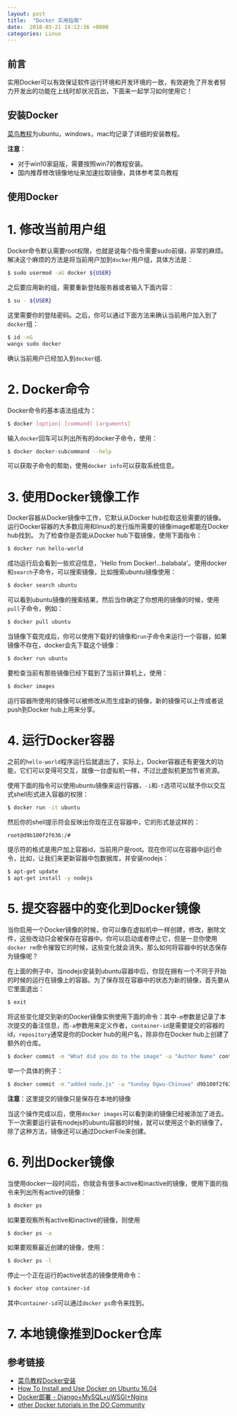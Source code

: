 ```yaml
---
layout: post
title:  "Docker 实用指南"
date:  2018-03-21 14:12:36 +0800
categories: Linux
---
```


## 前言
实用Docker可以有效保证软件运行环境和开发环境的一致，有效避免了开发者努力开发出的功能在上线时却状况百出，下面来一起学习如何使用它！

## 安装Docker
[菜鸟教程](http://www.runoob.com/docker/ubuntu-docker-install.html)为ubuntu，windows，mac均记录了详细的安装教程。

**注意**：
* 对于win10家庭版，需要按照win7的教程安装。
* 国内推荐修改镜像地址来加速拉取镜像，具体参考菜鸟教程

## 使用Docker 
# 1. 修改当前用户组
Docker命令默认需要root权限，也就是说每个指令需要sudo前缀，非常的麻烦。解决这个麻烦的方法是将当前用户加到`docker`用户组，具体方法是：
```bash
$ sudo usermod -aG docker ${USER}
```
之后要应用新的组，需要重新登陆服务器或者输入下面内容：
```bash
$ su - ${USER}
```
这里需要你的登陆密码。之后，你可以通过下面方法来确认当前用户加入到了`docker`组：
```bash
$ id -nG
wangx sudo docker
```
确认当前用户已经加入到`docker`组.

# 2. Docker命令
Docker命令的基本语法组成为：
```bash
$ docker [option] [command] [arguments]
```
输入`docker`回车可以列出所有的docker子命令，使用：
```bash
$ docker docker-subcommand --help
```
可以获取子命令的帮助，使用`docker info`可以获取系统信息。

# 3. 使用Docker镜像工作
Docker容器从Docker镜像中工作，它默认从Docker hub拉取这些需要的镜像。运行Docker容器的大多数应用和linux的发行版所需要的镜像image都能在Docker hub找到。
为了检查你是否能从Docker hub下载镜像，使用下面指令：
```bash
$ docker run hello-world
```
成功运行后会看到一些欢迎信息，'Hello from Docker!...balabala'。使用docker和`search`子命令，可以搜索镜像，比如搜索ubuntu镜像使用：
```bash
$ docker search ubuntu
```
可以看到ubuntu镜像的搜索结果，然后当你确定了你想用的镜像的时候，使用`pull`子命令，例如：
```bash
$ docker pull ubuntu
```
当镜像下载完成后，你可以使用下载好的镜像和`run`子命令来运行一个容器，如果镜像不存在，docker会先下载这个镜像：
```bash
$ docker run ubuntu
```
要检查当前有那些镜像已经下载到了当前计算机上，使用：
```bash
$ docker images
```
运行容器所使用的镜像可以被修改从而生成新的镜像，新的镜像可以上传或者说push到Docker hub上用来分享。

# 4. 运行Docker容器
之前的`hello-world`程序运行后就退出了，实际上，Docker容器还有更强大的功能，它们可以变得可交互，就像一台虚拟机一样，不过比虚拟机更加节省资源。

使用下面的指令可以使用ubuntu镜像来运行容器，`-i`和`-t`选项可以赋予你以交互式shell形式进入容器的权限：
```bash
$ docker run -it ubuntu
```
然后你的shell提示符会反映出你现在正在容器中，它的形式是这样的：
```bash
root@d9b100f2f636:/#
```
提示符的格式是用户加上容器id，当前用户是root。现在你可以在容器中运行命令，比如，让我们来更新容器中包数据库，并安装nodejs：
```bash
$ apt-get update
$ apt-get install -y nodejs
```

# 5. 提交容器中的变化到Docker镜像
当你启用一个Docker镜像的时候，你可以像在虚拟机中一样创建，修改，删除文件，这些改动只会被保存在容器中。你可以启动或者停止它，但是一旦你使用`docker rm`命令摧毁它的时候，这些变化就会消失。那么如何将容器中的状态保存为镜像呢？

在上面的例子中，当nodejs安装到ubuntu容器中后，你现在拥有一个不同于开始的时候的运行在镜像上的容器。为了保存现在容器中的状态为新的镜像，首先要从它里面退出：
```bash
$ exit
```
将这些变化提交到新的Docker镜像实例使用下面的命令：其中`-m`参数是记录了本次提交的备注信息，而`-a`参数用来定义作者，`container-id`是需要提交的容器的id，`repository`通常是你的Docker hub的用户名，除非你在Docker hub上创建了额外的仓库。
```bash
$ docker commit -m "What did you do to the image" -a "Author Name" container-id repository/new_image_name
```
举一个具体的例子：
```bash
$ docker commit -m "added node.js" -a "Sunday Ogwu-Chinuwa" d9b100f2f636 finid/ubuntu-nodejs
```
**注意**：这里提交的镜像只是保存在本地的镜像

当这个操作完成以后，使用`docker images`可以看到新的镜像已经被添加了进去。下一次需要运行装有nodejs的ubuntu容器的时候，就可以使用这个新的镜像了。除了这种方法，镜像还可以通过DockerFile来创建。

# 6. 列出Docker镜像
当使用docker一段时间后，你就会有很多active和inactive的镜像，使用下面的指令来列出所有active的镜像：
```bash
$ docker ps
```
如果要观察所有active和inactive的镜像，则使用
```bash
$ docker ps -a
```
如果要观察最近创建的镜像，使用：
```bash
$ docker ps -l
```
停止一个正在运行的active状态的镜像使用命令：
```bash
$ docker stop container-id
```
其中`container-id`可以通过`docker ps`命令来找到。

# 7. 本地镜像推到Docker仓库

## 参考链接
* [菜鸟教程Docker安装](http://www.runoob.com/docker/ubuntu-docker-install.html)
* [How To Install and Use Docker on Ubuntu 16.04](https://www.digitalocean.com/community/tutorials/how-to-install-and-use-docker-on-ubuntu-16-04)
* [Docker部署 - Django+MySQL+uWSGI+Nginx](https://zhuanlan.zhihu.com/p/29609591)
* [other Docker tutorials in the DO Community](https://www.digitalocean.com/community/tags/docker?type=tutorials)

